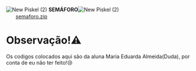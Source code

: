 ![New Piskel (2)](https://github.com/user-attachments/assets/7a5ddb43-86d4-4380-935a-fb50978c6e90) **SEMÁFORO**![New Piskel (2)](https://github.com/user-attachments/assets/7a5ddb43-86d4-4380-935a-fb50978c6e90)      
ㅤㅤ[semaforo.zip](https://github.com/user-attachments/files/16202933/semaforo.zip)

# Observação!⚠️
Os codigos colocados aqui são da aluna Maria Eduarda Almeida(Duda), por conta de eu não ter feito!😢

